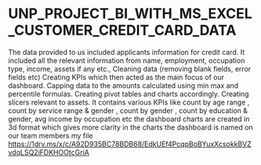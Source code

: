 # UNP_PROJECT_BI_WITH_MS_EXCEL_CUSTOMER_CREDIT_CARD_DATA

The data provided to us included applicants information for credit card. It included all the relevant information from name, employment, occupation type, income, assets if any etc.,
Cleaning data (removing blank fields, error fields etc)
Creating KPIs which then acted as the main focus of our dashboard.
Capping data to the amounts calculated using min max and percentile formulas.
Creating pivot tables and charts accordingly. 
Creating slicers relevant to assets.
It contains various KPIs like count by age range , count by service range & gender , count by gender , count by education & gender, avg income by occupation etc
the dashboard charts are created in 3d format which gives more clarity in the charts 
the dashboard is named on our team members 
my file https://1drv.ms/x/c/A92D935BC78BDB68/EdkUEf4PcqpBoBYuxXcsokkBVZvdqLSQ2iFDKHOOtcGriA
